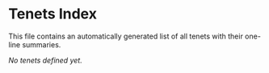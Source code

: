 # Tenets Index

This file contains an automatically generated list of all tenets with their one-line summaries.

_No tenets defined yet._
